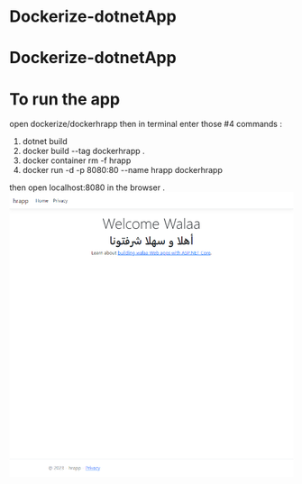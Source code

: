 # Dockerize-dotnetApp
# Dockerize-dotnetApp
# To run the app
open dockerize/dockerhrapp
then in terminal enter those #4 commands : 
1. dotnet build
2. docker build --tag dockerhrapp .
3. docker container rm -f hrapp
4. docker run -d -p 8080:80 --name hrapp dockerhrapp


then open localhost:8080 in the browser .
![dockerize](https://github.com/Walaa-Zahran/Dockerize-dotnetApp/blob/main/screencapture-localhost-8080-2023-06-25-09_39_08.png?raw=true)
